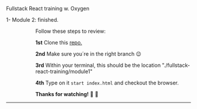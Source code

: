 Fullstack React training w. Oxygen

1- Module 2: finished.

<div style="padding-left:80px">Follow these steps to review:

**1st** Clone this <a href="https://github.com/Alvarodevs/fullstack-training/tree/module1-HTML+CSS"> repo. </a>

**2nd** Make sure you´re in the right branch :wink:

**3rd** Within your terminal, this should be the location "./fullstack-react-training/module1"

**4th** Type on it <code>start index.html</code> and checkout the browser.

**Thanks for watching!** :raised_hands: :wave:

   </div>
   <hr/>
